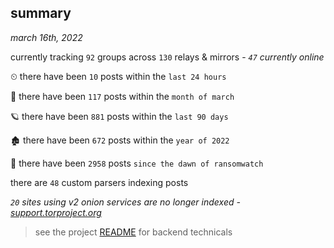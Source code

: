 
## summary
_march 16th, 2022_

currently tracking `92` groups across `130` relays & mirrors - _`47` currently online_

⏲ there have been `10` posts within the `last 24 hours`

🦈 there have been `117` posts within the `month of march`

🪐 there have been `881` posts within the `last 90 days`

🏚 there have been `672` posts within the `year of 2022`

🦕 there have been `2958` posts `since the dawn of ransomwatch`

there are `48` custom parsers indexing posts

_`20` sites using v2 onion services are no longer indexed - [support.torproject.org](https://support.torproject.org/onionservices/v2-deprecation/)_

> see the project [README](https://github.com/thetanz/ransomwatch#ransomwatch--) for backend technicals
